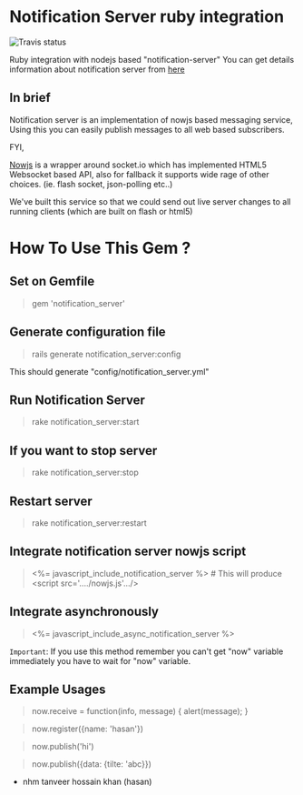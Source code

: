 Notification Server ruby integration
====================================

![Travis status](https://secure.travis-ci.org/we4tech/ruby-notification-server.png)

Ruby integration with nodejs based &quot;notification-server&quot;
You can get details information about notification server from 
[here](http://search.npmjs.org/#/notification-server)

In brief
--------
Notification server is an implementation of nowjs based messaging service, 
Using this you can easily publish messages to all web based subscribers. 

FYI, 

[Nowjs](http://nowjs.com/) is a wrapper around socket.io which has implemented HTML5 Websocket based API, also for fallback it supports wide rage of other choices. (ie. flash socket, json-polling etc..)

We've built this service so that we could send out live server changes to all running clients 
(which are built on flash or html5)

How To Use This Gem ?
======================

Set on Gemfile
---------------
> gem 'notification_server'

Generate configuration file
---------------------------
> rails generate notification_server:config

This should generate "config/notification_server.yml"

Run Notification Server
-----------------------
> rake notification_server:start

If you want to stop server
--------------------------
> rake notification_server:stop 

Restart server
--------------
> rake notification_server:restart

Integrate notification server nowjs script
-------------------------------------------
> <%= javascript_include_notification_server %> # This will produce <script src='..../nowjs.js'.../>

Integrate asynchronously  
-----------------------
> <%= javascript_include_async_notification_server %>

`Important`: If you use this method remember you can't get "now" variable immediately 
you have to wait for "now" variable.

Example Usages
---------------
> now.receive = function(info, message) { alert(message); }

> now.register({name: 'hasan'})

> now.publish('hi')

> now.publish({data: {tilte: 'abc}})

- nhm tanveer hossain khan (hasan)

